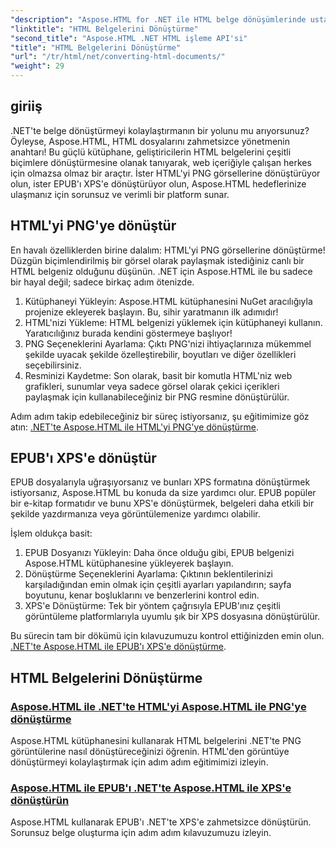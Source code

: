 ```yaml
---
"description": "Aspose.HTML for .NET ile HTML belge dönüşümlerinde ustalaşın! Kolay kılavuzlarımızla HTML'yi PNG'ye ve EPUB'ı XPS'e zahmetsizce dönüştürmeyi öğrenin."
"linktitle": "HTML Belgelerini Dönüştürme"
"second_title": "Aspose.HTML .NET HTML işleme API'si"
"title": "HTML Belgelerini Dönüştürme"
"url": "/tr/html/net/converting-html-documents/"
"weight": 29
---
```


## giriiş
.NET'te belge dönüştürmeyi kolaylaştırmanın bir yolunu mu arıyorsunuz? Öyleyse, Aspose.HTML, HTML dosyalarını zahmetsizce yönetmenin anahtarı! Bu güçlü kütüphane, geliştiricilerin HTML belgelerini çeşitli biçimlere dönüştürmesine olanak tanıyarak, web içeriğiyle çalışan herkes için olmazsa olmaz bir araçtır. İster HTML'yi PNG görsellerine dönüştürüyor olun, ister EPUB'ı XPS'e dönüştürüyor olun, Aspose.HTML hedeflerinize ulaşmanız için sorunsuz ve verimli bir platform sunar.

## HTML'yi PNG'ye dönüştür
En havalı özelliklerden birine dalalım: HTML'yi PNG görsellerine dönüştürme! Düzgün biçimlendirilmiş bir görsel olarak paylaşmak istediğiniz canlı bir HTML belgeniz olduğunu düşünün. .NET için Aspose.HTML ile bu sadece bir hayal değil; sadece birkaç adım ötenizde. 

1. Kütüphaneyi Yükleyin: Aspose.HTML kütüphanesini NuGet aracılığıyla projenize ekleyerek başlayın. Bu, sihir yaratmanın ilk adımıdır!
2. HTML'nizi Yükleme: HTML belgenizi yüklemek için kütüphaneyi kullanın. Yaratıcılığınız burada kendini göstermeye başlıyor!
3. PNG Seçeneklerini Ayarlama: Çıktı PNG'nizi ihtiyaçlarınıza mükemmel şekilde uyacak şekilde özelleştirebilir, boyutları ve diğer özellikleri seçebilirsiniz.
4. Resminizi Kaydetme: Son olarak, basit bir komutla HTML'niz web grafikleri, sunumlar veya sadece görsel olarak çekici içerikleri paylaşmak için kullanabileceğiniz bir PNG resmine dönüştürülür.

Adım adım takip edebileceğiniz bir süreç istiyorsanız, şu eğitimimize göz atın: [.NET'te Aspose.HTML ile HTML'yi PNG'ye dönüştürme](./convert-html-as-png/). 

## EPUB'ı XPS'e dönüştür
EPUB dosyalarıyla uğraşıyorsanız ve bunları XPS formatına dönüştürmek istiyorsanız, Aspose.HTML bu konuda da size yardımcı olur. EPUB popüler bir e-kitap formatıdır ve bunu XPS'e dönüştürmek, belgeleri daha etkili bir şekilde yazdırmanıza veya görüntülemenize yardımcı olabilir.

İşlem oldukça basit:

1. EPUB Dosyanızı Yükleyin: Daha önce olduğu gibi, EPUB belgenizi Aspose.HTML kütüphanesine yükleyerek başlayın.
2. Dönüştürme Seçeneklerini Ayarlama: Çıktının beklentilerinizi karşıladığından emin olmak için çeşitli ayarları yapılandırın; sayfa boyutunu, kenar boşluklarını ve benzerlerini kontrol edin.
3. XPS'e Dönüştürme: Tek bir yöntem çağrısıyla EPUB'ınız çeşitli görüntüleme platformlarıyla uyumlu şık bir XPS dosyasına dönüştürülür.

Bu sürecin tam bir dökümü için kılavuzumuzu kontrol ettiğinizden emin olun. [.NET'te Aspose.HTML ile EPUB'ı XPS'e dönüştürme](./convert-epub-as-xps/). 

## HTML Belgelerini Dönüştürme
### [Aspose.HTML ile .NET'te HTML'yi Aspose.HTML ile PNG'ye dönüştürme](./convert-html-as-png/)
Aspose.HTML kütüphanesini kullanarak HTML belgelerini .NET'te PNG görüntülerine nasıl dönüştüreceğinizi öğrenin. HTML'den görüntüye dönüştürmeyi kolaylaştırmak için adım adım eğitimimizi izleyin.
### [Aspose.HTML ile EPUB'ı .NET'te Aspose.HTML ile XPS'e dönüştürün](./convert-epub-as-xps/)
Aspose.HTML kullanarak EPUB'ı .NET'te XPS'e zahmetsizce dönüştürün. Sorunsuz belge oluşturma için adım adım kılavuzumuzu izleyin.